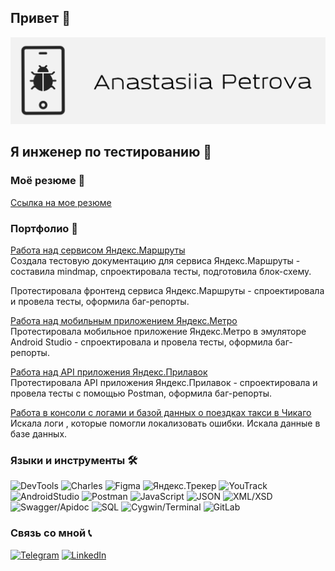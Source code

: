 ## Привет 👋

![Header](https://github.com/petrova-andm/petrova-andm/blob/main/assets/header.png)

## Я инженер по тестированию 🐞

### Моё резюме 📄
[Ссылка на мое резюме](https://docs.google.com/document/d/1uZNJr1xS22KUBisil9LazVzVdQ3fzjcRPjdd8WSHhFw/edit#)

### Портфолио 📁
[Работа над сервисом Яндекс.Маршруты]()  
Создала тестовую документацию для сервиса Яндекс.Маршруты - составила mindmap, спроектировала тесты, подготовила блок-схему.  

Протестировала фронтенд сервиса Яндекс.Маршруты - спроектировала и провела тесты, оформила баг-репорты.

[Работа над мобильным приложением Яндекс.Метро]()  
Протестировала мобильное приложение Яндекс.Метро в эмуляторе Android Studio - спроектировала и провела тесты, оформила баг-репорты. 

[Работа над API приложения Яндекс.Прилавок]()  
Протестировала API приложения Яндекс.Прилавок - спроектировала и провела тесты с помощью Postman, оформила баг-репорты. 

[Работа в консоли с логами и базой данных о поездках такси в Чикаго]()
Искала логи , которые помогли локализовать ошибки. Искала данные в базе данных.

### Языки и инструменты 🛠️
![DevTools](https://img.shields.io/badge/-DevTools-090909?style=for-the-badge&logo=googlechrome)
![Charles](https://img.shields.io/badge/-charles-090909?style=for-the-badge&logo=charles)
![Figma](https://img.shields.io/badge/-figma-090909?style=for-the-badge&logo=figma)
![Яндекс.Трекер](https://img.shields.io/badge/-яндекс.трекер-090909?style=for-the-badge&logo=яндекс.трекер)
![YouTrack](https://img.shields.io/badge/-youtrack-090909?style=for-the-badge&logo=youtrack)
![AndroidStudio](https://img.shields.io/badge/-androidstudio-090909?style=for-the-badge&logo=androidstudio)
![Postman](https://img.shields.io/badge/-postman-090909?style=for-the-badge&logo=postman)
![JavaScript](https://img.shields.io/badge/-javascript-090909?style=for-the-badge&logo=javascript)
![JSON](https://img.shields.io/badge/-json-090909?style=for-the-badge&logo=json)
![XML/XSD](https://img.shields.io/badge/-xml/xsd-090909?style=for-the-badge&logo=xml&xsd)
![Swagger/Apidoc](https://img.shields.io/badge/-swagger/apidoc-090909?style=for-the-badge&logo=swagger)
![SQL](https://img.shields.io/badge/-sql-090909?style=for-the-badge&logo=mysql)
![Cygwin/Terminal](https://img.shields.io/badge/-cygwin/terminal-090909?style=for-the-badge&logo=terminal&cygwin)
![GitLab](https://img.shields.io/badge/-gitlab-090909?style=for-the-badge&logo=gitlab)

### Связь со мной 📞
[![Telegram](https://img.shields.io/badge/-telegram-090909?style=for-the-badge&logo=telegram)](https://t.me/ouralind)
[![LinkedIn](https://img.shields.io/badge/-linkedin-090909?style=for-the-badge&logo=linkedin)]()

